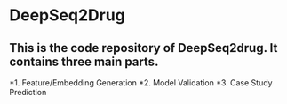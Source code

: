 # DeepSeq2Drug
## This is the code repository of DeepSeq2drug. It contains three main parts. 
*1. Feature/Embedding Generation
*2. Model Validation
*3. Case Study Prediction

